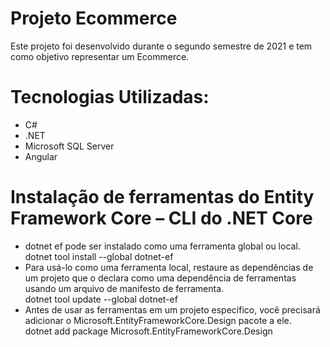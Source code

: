 # Projeto Ecommerce

Este projeto foi desenvolvido durante o segundo semestre de 2021 e tem como objetivo representar um Ecommerce. 

# Tecnologias Utilizadas:
- C#
- .NET
- Microsoft SQL Server
- Angular

# Instalação de ferramentas do Entity Framework Core – CLI do .NET Core
- dotnet ef pode ser instalado como uma ferramenta global ou local.<br>
dotnet tool install --global dotnet-ef<br>
- Para usá-lo como uma ferramenta local, restaure as dependências de um projeto que o declara como uma dependência de ferramentas usando um arquivo de manifesto de ferramenta.<br>
dotnet tool update --global dotnet-ef<br>
- Antes de usar as ferramentas em um projeto específico, você precisará adicionar o Microsoft.EntityFrameworkCore.Design pacote a ele.<br>
dotnet add package Microsoft.EntityFrameworkCore.Design



